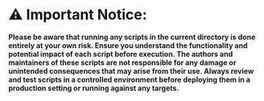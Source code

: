 # ⚠️ Important Notice:

**Please be aware that running any scripts in the current directory is done entirely at your own risk. Ensure you understand the functionality and potential impact of each script before execution. The authors and maintainers of these scripts are not responsible for any damage or unintended consequences that may arise from their use. Always review and test scripts in a controlled environment before deploying them in a production setting or running against any targets.**